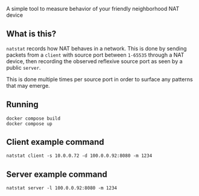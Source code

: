 A simple tool to measure behavior of your friendly neighborhood NAT device

## What is this?

`natstat` records how NAT behaves in a network. This is done by sending packets
from a `client` with source port between `1-65535` through a NAT device, then
recording the observed reflexive source port as seen by a public `server`.

This is done multiple times per source port in order to surface any patterns
that may emerge.

## Running

```
docker compose build
docker compose up
```

## Client example command
`natstat client -s 10.0.0.72 -d 100.0.0.92:8080 -m 1234`

## Server example command
`natstat server -l 100.0.0.92:8080 -m 1234`
